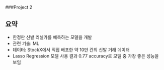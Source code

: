 ###Project 2

## 요약 

- 한정판 신발 리셀가를 예측하는 모델을 개발 
- 관련 기술: ML
- 데이터: StockX에서 직접 배포한 약 10만 건의 신발 거래 데이터 
- Lasso Regression 모델 사용 결과 0.77 accuracy로 모델 중 가장 좋은 성능을 보임 
